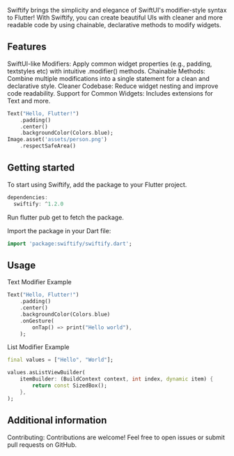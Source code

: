 <!--
This README describes the package. If you publish this package to pub.dev,
this README's contents appear on the landing page for your package.

For information about how to write a good package README, see the guide for
[writing package pages](https://dart.dev/tools/pub/writing-package-pages).

For general information about developing packages, see the Dart guide for
[creating packages](https://dart.dev/guides/libraries/create-packages)
and the Flutter guide for
[developing packages and plugins](https://flutter.dev/to/develop-packages).
-->

Swiftify brings the simplicity and elegance of SwiftUI's modifier-style syntax to Flutter! With Swiftify, you can create beautiful UIs with cleaner and more readable code by using chainable, declarative methods to modify widgets.
## Features

SwiftUI-like Modifiers: Apply common widget properties (e.g., padding, textstyles etc) with intuitive .modifier() methods.
Chainable Methods: Combine multiple modifications into a single statement for a clean and declarative style.
Cleaner Codebase: Reduce widget nesting and improve code readability.
Support for Common Widgets: Includes extensions for Text and more.

```dart
Text("Hello, Flutter!")
    .padding()
    .center()
    .backgroundColor(Colors.blue);
Image.asset('assets/person.png')
    .respectSafeArea()
```

## Getting started

To start using Swiftify, add the package to your Flutter project.

```dart
dependencies:
  swiftify: ^1.2.0
```

Run flutter pub get to fetch the package.

Import the package in your Dart file:

```dart
import 'package:swiftify/swiftify.dart';
```
## Usage
Text Modifier Example
```dart
Text("Hello, Flutter!")
    .padding()
    .center()
    .backgroundColor(Colors.blue)
    .onGesture(
        onTap() => print("Hello world"),
    );
```

List Modifier Example
```dart
final values = ["Hello", "World"];

values.asListViewBuilder(
    itemBuilder: (BuildContext context, int index, dynamic item) {
        return const SizedBox();
    },
);
```

## Additional information

Contributing: Contributions are welcome! Feel free to open issues or submit pull requests on GitHub.
